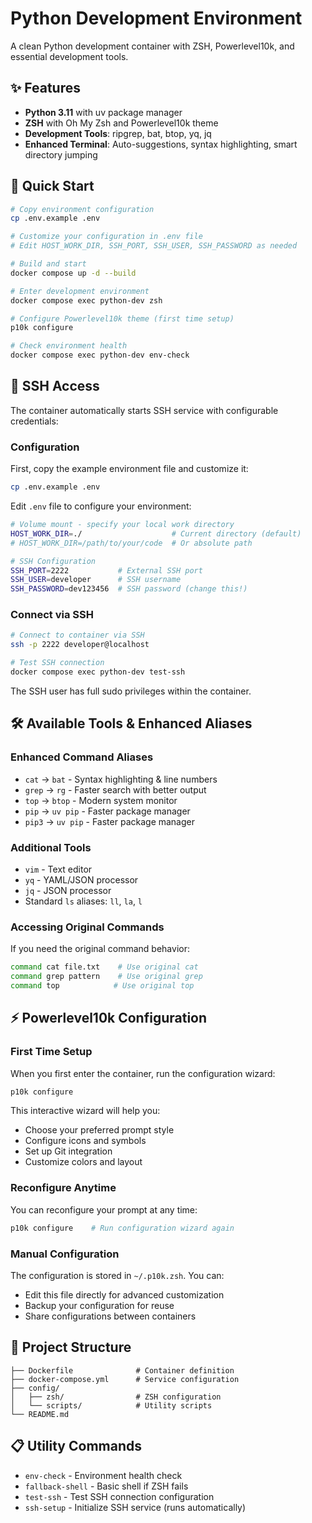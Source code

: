 # Python Development Environment

A clean Python development container with ZSH, Powerlevel10k, and essential development tools.

## ✨ Features

- **Python 3.11** with uv package manager
- **ZSH** with Oh My Zsh and Powerlevel10k theme
- **Development Tools**: ripgrep, bat, btop, yq, jq
- **Enhanced Terminal**: Auto-suggestions, syntax highlighting, smart directory jumping

## 🚀 Quick Start

```bash
# Copy environment configuration
cp .env.example .env

# Customize your configuration in .env file
# Edit HOST_WORK_DIR, SSH_PORT, SSH_USER, SSH_PASSWORD as needed

# Build and start
docker compose up -d --build

# Enter development environment
docker compose exec python-dev zsh

# Configure Powerlevel10k theme (first time setup)
p10k configure

# Check environment health
docker compose exec python-dev env-check
```

## 🔐 SSH Access

The container automatically starts SSH service with configurable credentials:

### Configuration

First, copy the example environment file and customize it:

```bash
cp .env.example .env
```

Edit `.env` file to configure your environment:

```bash
# Volume mount - specify your local work directory
HOST_WORK_DIR=./                    # Current directory (default)
# HOST_WORK_DIR=/path/to/your/code  # Or absolute path

# SSH Configuration
SSH_PORT=2222           # External SSH port
SSH_USER=developer      # SSH username  
SSH_PASSWORD=dev123456  # SSH password (change this!)
```

### Connect via SSH

```bash
# Connect to container via SSH
ssh -p 2222 developer@localhost

# Test SSH connection
docker compose exec python-dev test-ssh
```

The SSH user has full sudo privileges within the container.

## 🛠️ Available Tools & Enhanced Aliases

### Enhanced Command Aliases

- `cat` → `bat` - Syntax highlighting & line numbers
- `grep` → `rg` - Faster search with better output
- `top` → `btop` - Modern system monitor
- `pip` → `uv pip` - Faster package manager
- `pip3` → `uv pip` - Faster package manager

### Additional Tools

- `vim` - Text editor
- `yq` - YAML/JSON processor
- `jq` - JSON processor
- Standard `ls` aliases: `ll`, `la`, `l`

### Accessing Original Commands

If you need the original command behavior:

```bash
command cat file.txt    # Use original cat
command grep pattern    # Use original grep
command top            # Use original top
```

## ⚡ Powerlevel10k Configuration

### First Time Setup

When you first enter the container, run the configuration wizard:

```bash
p10k configure
```

This interactive wizard will help you:

- Choose your preferred prompt style
- Configure icons and symbols
- Set up Git integration
- Customize colors and layout

### Reconfigure Anytime

You can reconfigure your prompt at any time:

```bash
p10k configure    # Run configuration wizard again
```

### Manual Configuration

The configuration is stored in `~/.p10k.zsh`. You can:

- Edit this file directly for advanced customization
- Backup your configuration for reuse
- Share configurations between containers

## 📁 Project Structure

```
├── Dockerfile              # Container definition
├── docker-compose.yml      # Service configuration
├── config/
│   ├── zsh/                # ZSH configuration
│   └── scripts/            # Utility scripts
└── README.md
```

## 📋 Utility Commands

- `env-check` - Environment health check
- `fallback-shell` - Basic shell if ZSH fails
- `test-ssh` - Test SSH connection configuration
- `ssh-setup` - Initialize SSH service (runs automatically)
